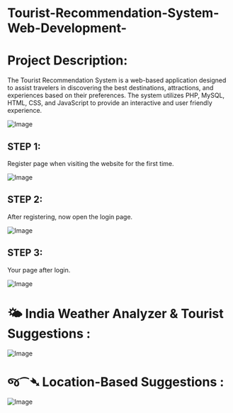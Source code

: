 # Tourist-Recommendation-System-Web-Development-
# Project Description:
The Tourist Recommendation System is a web-based application designed to assist travelers in 
discovering the best destinations, attractions, and experiences based on their preferences. The 
system utilizes PHP, MySQL, HTML, CSS, and JavaScript to provide an interactive and user
friendly experience.


![Image](https://github.com/user-attachments/assets/163cd0a4-be19-4b9e-afd2-40d54bd8b9b6)

## STEP 1:
Register page when visiting the website for the first time.

![Image](https://github.com/user-attachments/assets/50966f39-2f5d-43d7-b409-f488c986e8ac)

## STEP 2:
After registering, now open the login page.

![Image](https://github.com/user-attachments/assets/0e7dded6-f0f3-493c-9c38-95e3b12fd4f8)

## STEP 3:
Your page after login.


![Image](https://github.com/user-attachments/assets/5c71ba90-a5dd-40bc-9220-0f1fa6b36001)


# 🌤️ India Weather Analyzer & Tourist Suggestions :
![Image](https://github.com/user-attachments/assets/ab1544d9-3509-46c6-ae57-f6d4536aa2ef)

# જ⁀➴ Location-Based Suggestions :
![Image](https://github.com/user-attachments/assets/4067a511-7408-4d4a-9e92-8267ab6dbd26)


